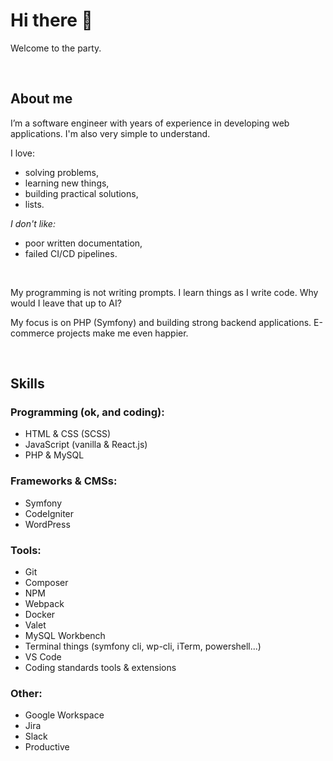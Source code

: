 # Hi there 👋

Welcome to the party.

<br>

## About me

I’m a software engineer with years of experience in developing web applications. I'm also very simple to understand.

I love:
- solving problems,
- learning new things,
- building practical solutions,
- lists.

<i>I don't like:</i>
- poor written documentation,
- failed CI/CD pipelines.

<br>

My programming is not writing prompts. I learn things as I write code. Why would I leave that up to AI?

My focus is on PHP (Symfony) and building strong backend applications. E-commerce projects make me even happier.

<br>

## Skills

### Programming (ok, and coding):
- HTML & CSS (SCSS)
- JavaScript (vanilla & React.js)
- PHP & MySQL

### Frameworks & CMSs:
- Symfony
- CodeIgniter
- WordPress

### Tools:
- Git
- Composer
- NPM
- Webpack
- Docker
- Valet
- MySQL Workbench
- Terminal things (symfony cli, wp-cli, iTerm, powershell...)
- VS Code
- Coding standards tools & extensions

### Other:
- Google Workspace
- Jira
- Slack
- Productive


<!--
**simun-ivanac/simun-ivanac** is a ✨ _special_ ✨ repository because its `README.md` (this file) appears on your GitHub profile.

Here are some ideas to get you started:

- 🔭 I’m currently working on ...
- 🌱 I’m currently learning ...
- 👯 I’m looking to collaborate on ...
- 🤔 I’m looking for help with ...
- 💬 Ask me about ...
- 📫 How to reach me: ...
- 😄 Pronouns: ...
- ⚡ Fun fact: ...

[![GitHub stats](https://github-readme-stats.vercel.app/api?username=simun-ivanac&hide=stars&theme=react)](https://github.com/simun-ivanac/github-readme-stats)
-->
